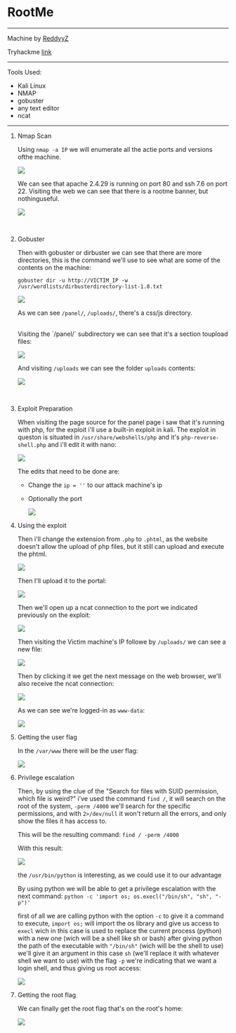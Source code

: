 # RootMe

---

Machine by [ReddyyZ](https://tryhackme.com/p/ReddyyZ)

Tryhackme [link](https://tryhackme.com/room/rrootme)

---

Tools Used:

- Kali Linux
- NMAP
- gobuster
- any text editor
- ncat

---

1.  Nmap Scan

    Using `nmap -a IP` we will enumerate all the actie ports and versions ofthe machine.

    ![](img/rootme01.png)

    We can see that apache 2.4.29 is running on port 80 and ssh 7.6 on port 22.
    Visiting the web we can see that there is a rootme banner, but nothinguseful.

    ![](img/rootme02.png)

    <br>

2.  Gobuster

    Then with gobuster or dirbuster we can see that there are more directories, this is the command we'll use to see what are some of the contents on the machine:

    `gobuster dir -u http://VICTIM_IP -w /usr/wordlists/dirbusterdirectory-list-1.0.txt`

    ![](img/rootme03.png)

    As we can see `/panel/`, `/uploads/`, there's a css/js directory.

    <br>
    Visiting the `/panel/` subdirectory we can see that it's a section toupload files:

    ![](img/rootme04.png)

    And visiting `/uploads` we can see the folder `uploads` contents:

    ![](img/rootme05.png)

    <br>

3.  Exploit Preparation

    When visiting the page source for the panel page i saw that it's running with php, for the exploit i'll use a built-in exploit in kali.
    The exploit in queston is situated in `/usr/share/webshells/php` and it's `php-reverse-shell.php` and i'll edit it with nano:

    ![](img/rootme06.png)

    The edits that need to be done are:

    - Change the `ip = ''` to our attack machine's ip
    - Optionally the port

        ![](img/rootme07.png)

4. Using the exploit

    Then i'll change the extension from `.php` to `.phtml`, as the website doesn't allow the upload of php files, but it still can upload and execute the phtml.

    ![](img/rootme08.png)

    Then I'll upload it to the portal:

    ![](img/rootme09.png)

    Then we'll open up a ncat connection to the port we indicated previously on the exploit:

    ![](img/rootme10.png)

    Then visiting the Victim machine's IP followe by `/uploads/` we can see a new file:

    ![](img/rootme11.png)

    Then by clicking it we get the next message on the web browser, we'll also receive the ncat connection:

    ![](img/rootme12.png)

    As we can see we're logged-in as `www-data`:

    ![](img/rootme13.png)

5. Getting the user flag

    In the `/var/www` there will be the user flag: 

    ![](img/rootme14.png)

6. Privilege escalation

    Then, by using the clue of the "Search for files with SUID permission, which file is weird?" i've used the command `find /`, it will search on the root of the system, `-perm /4000` we'll search for the specific permissions, and with `2>/dev/null` it won't return all the errors, and only show the files it has access to.
    
    This will be the resulting command:
    `find / -perm /4000`

    With this result:

    ![](img/rootme15.png)

    the `/usr/bin/python` is interesting, as we could use it to our advantage

    By using python we will be able to get a privilege escalation with the next command:
    `python -c 'import os; os.execl("/bin/sh", "sh", "-p")'`
    
    first of all we are calling python with the option `-c` to give it a command to execute, `import os;` will import the os library and give us access to `execl` wich in this case is used to replace the current process (python) with a new one (wich will be a shell like sh or bash) after giving python the path of the executable with `"/bin/sh"` (wich will be the shell to use) we'll give it an argument in this case `sh` (we'll replace it with whatever shell we want to use) with the flag `-p` we're indicating that we want a login shell, and thus giving us root access:

    ![](img/rootme16.png)

7. Getting the root flag

    We can finally get the root flag that's on the root's home:

    ![](img/rootme17.png)
